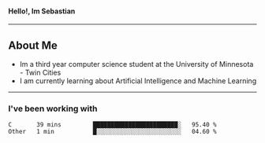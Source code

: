 #### Hello!, Im Sebastian


---
## About Me
- Im a third year computer science student at the University of Minnesota - Twin Cities
- I am currently learning about Artificial Intelligence and Machine Learning

---

### I've been working with
<!--START_SECTION:waka-->

```text
C       39 mins         ████████████████████████░   95.40 %
Other   1 min           █░░░░░░░░░░░░░░░░░░░░░░░░   04.60 %
```

<!--END_SECTION:waka-->


